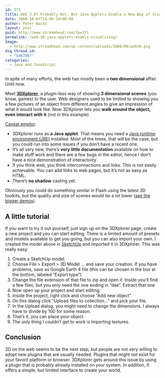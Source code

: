 ```yaml
---
id: 371
title: Web 3.0? Probably Not, But Java Applets Enable a New Way of Visualization.
date: 2008-10-07T14:00:24+00:00
author: Peter Backx
layout: post
guid: http://www.streamhead.com/?p=371
permalink: /web-30-java-applets-enable-visualizing/
Image:
  - http://www.streamhead.com/wp-content/uploads/2008/09/web30.png
dsq_thread_id:
  - "5467867"
categories:
  - Java and JavaScript
---
```

In spite of many efforts, the web has mostly been a **two dimensional** affair. Until now.

Meet **<a title="Free web3D platform" href="http://www.3dxplorer.com/" target="_blank">3DXplorer</a>**, a plugin-less way of showing **3 dimensional scenes** (you know, games) to the user. Web designers used to be limited to showing you a few pictures of an object from different angles to give an impression of what it would look like. Now 3DXplorer lets you **walk around the object, even interact with it** (not in this example)

<a title="Caveat emptor on Wikipedia" href="http://en.wikipedia.org/wiki/Caveat_emptor" target="_blank">Caveat emptor</a>:

  * 3DXplorer runs as **a Java applet**. That means you need a <a title="Java SE" href="http://java.sun.com/javase/downloads/index.jsp" target="_blank">Java runtime environment (JRE)</a> installed. Most of the times, that will be the case, but you could run into some issues if you don&#8217;t have a recent one.
  * It&#8217;s all very new, there&#8217;s **very little documentation** available on how to make stuff work and there are a few bugs in the editor, hence I don&#8217;t have a nice demonstration of interactivity.
  * If you think web, you think interconnections and links. This is not easily achievable. You can add links to web pages, but it&#8217;s not as easy as HTML.
  * There&#8217;s **no shadow** casting yet.

Obviously you could do something similar in Flash using the latest 3D toolkits, but the quality and size of scenes would be a lot lower (<a title="3D worlds and procrastinating" href="http://www.streamhead.com/heres-a-quick-way-to-feel-happy-about-procrastinating/" target="_blank">see the bigger demos</a>).

## A little tutorial

If you want to try it out yourself, just sign up on the 3DXplorer page, create a new project and you can start editing. There is a limited amount of presets and models available to get you going, but you can also import your own. I created the model above in <a href="http://www.streamhead.com/method-helping-homeowners-sneak-peak-remodeling-plans/" target="_blank">SketchUp</a> and imported it in 3DXplorer. This was really easy:

  1. Create a SketchUp model.
  2. Choose File > Export > 3D Model &#8230; and save your creation. If you have problems, save as Google Earth 4 file (this can be chosen in the box at the bottom, labeled &#8220;Export type&#8221;)
  3. Change the file extension of that file to zip and open it. Inside you&#8217;ll find a few files, but you only need the one ending in &#8220;dae&#8221;. Extract that one.
  4. Now open up your project and start editing.
  5. Inside the project, right click and choose &#8220;Add new object&#8221;
  6. On this dialog click &#8220;Upload files to collection&#8230;&#8221; and pick your file.
  7. In the Upload dialog, you might need to change the dimensions. I always have to divide by 100 for some reason.
  8. That&#8217;s it, you can place your object.
  9. The only thing I couldn&#8217;t get to work is importing textures.

## Conclusion

3D on the web seems to be the next step, but people are not very willing to adopt new plugins that are usually needed. Plugins that might not exist for your favorit platform or browser. 3DXplorer gets around this issue by using a plugin that is probably already installed on your system. In addition, It offers a simple, but limited interface to create your world.

<!-- AddThis Advanced Settings generic via filter on the_content -->

<!-- AddThis Share Buttons generic via filter on the_content -->